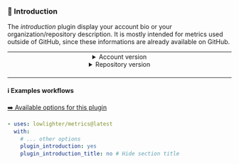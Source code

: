 ### 🙋 Introduction

The *introduction* plugin display your account bio or your organization/repository description.
It is mostly intended for metrics used outside of GitHub, since these informations are already available on GitHub.

<table>
  <td align="center">
    <details><summary open>Account version</summary>
      <img src="https://github.com/lowlighter/lowlighter/blob/master/metrics.plugin.introduction.svg">
    </details>
    <details><summary open>Repository version</summary>
      <img src="https://github.com/lowlighter/lowlighter/blob/master/metrics.plugin.introduction.repository.svg">
    </details>
    <img width="900" height="1" alt="">
  </td>
</table>

#### ℹ️ Examples workflows

[➡️ Available options for this plugin](metadata.yml)

```yaml
- uses: lowlighter/metrics@latest
  with:
    # ... other options
    plugin_introduction: yes
    plugin_introduction_title: no # Hide section title
```